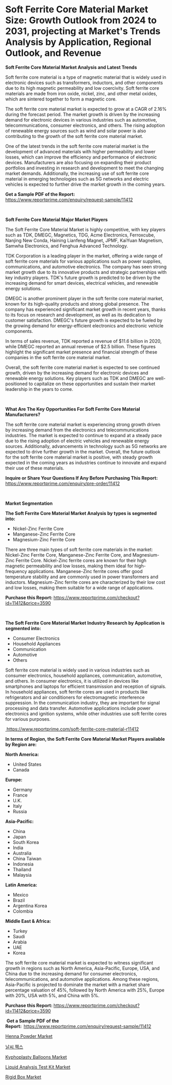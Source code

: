 <p><h1>Soft Ferrite Core Material Market Size: Growth Outlook from 2024 to 2031, projecting at Market's Trends Analysis by Application, Regional Outlook, and Revenue</h1></p><p><strong>Soft Ferrite Core Material Market Analysis and Latest Trends</strong></p>
<p><p>Soft ferrite core material is a type of magnetic material that is widely used in electronic devices such as transformers, inductors, and other components due to its high magnetic permeability and low coercivity. Soft ferrite core materials are made from iron oxide, nickel, zinc, and other metal oxides, which are sintered together to form a magnetic core.</p><p>The soft ferrite core material market is expected to grow at a CAGR of 2.16% during the forecast period. The market growth is driven by the increasing demand for electronic devices in various industries such as automotive, telecommunications, consumer electronics, and others. The rising adoption of renewable energy sources such as wind and solar power is also contributing to the growth of the soft ferrite core material market.</p><p>One of the latest trends in the soft ferrite core material market is the development of advanced materials with higher permeability and lower losses, which can improve the efficiency and performance of electronic devices. Manufacturers are also focusing on expanding their product portfolios and investing in research and development to meet the changing market demands. Additionally, the increasing use of soft ferrite core material in emerging technologies such as 5G networks and electric vehicles is expected to further drive the market growth in the coming years.</p></p>
<p><strong>Get a Sample PDF of the Report:&nbsp;</strong> <a href="https://www.reportprime.com/enquiry/request-sample/11412">https://www.reportprime.com/enquiry/request-sample/11412</a></p>
<p>&nbsp;</p>
<p><strong>Soft Ferrite Core Material Major Market Players</strong></p>
<p><p>The Soft Ferrite Core Material Market is highly competitive, with key players such as TDK, DMEGC, Magnetics, TDG, Acme Electronics, Ferroxcube, Nanjing New Conda, Haining Lianfeng Magnet, JPMF, KaiYuan Magnetism, Samwha Electronics, and Fenghua Advanced Technology.</p><p>TDK Corporation is a leading player in the market, offering a wide range of soft ferrite core materials for various applications such as power supplies, communications, and automotive electronics. The company has seen strong market growth due to its innovative products and strategic partnerships with key industry players. TDK's future growth is predicted to be driven by the increasing demand for smart devices, electrical vehicles, and renewable energy solutions.</p><p>DMEGC is another prominent player in the soft ferrite core material market, known for its high-quality products and strong global presence. The company has experienced significant market growth in recent years, thanks to its focus on research and development, as well as its dedication to customer satisfaction. DMEGC's future growth is expected to be fueled by the growing demand for energy-efficient electronics and electronic vehicle components.</p><p>In terms of sales revenue, TDK reported a revenue of $11.6 billion in 2020, while DMEGC reported an annual revenue of $2.5 billion. These figures highlight the significant market presence and financial strength of these companies in the soft ferrite core material market.</p><p>Overall, the soft ferrite core material market is expected to see continued growth, driven by the increasing demand for electronic devices and renewable energy solutions. Key players such as TDK and DMEGC are well-positioned to capitalize on these opportunities and sustain their market leadership in the years to come.</p></p>
<p>&nbsp;</p>
<p><strong>What Are The Key Opportunities For Soft Ferrite Core Material Manufacturers?</strong></p>
<p><p>The soft ferrite core material market is experiencing strong growth driven by increasing demand from the electronics and telecommunications industries. The market is expected to continue to expand at a steady pace due to the rising adoption of electric vehicles and renewable energy sources. Additionally, advancements in technology such as 5G networks are expected to drive further growth in the market. Overall, the future outlook for the soft ferrite core material market is positive, with steady growth expected in the coming years as industries continue to innovate and expand their use of these materials.</p></p>
<p><strong>Inquire or Share Your Questions If Any Before Purchasing This Report:</strong> <a href="https://www.reportprime.com/enquiry/pre-order/11412">https://www.reportprime.com/enquiry/pre-order/11412</a></p>
<p>&nbsp;</p>
<p><strong>Market Segmentation</strong></p>
<p><strong>The Soft Ferrite Core Material Market Analysis by types is segmented into:</strong></p>
<p><ul><li>Nickel-Zinc Ferrite Core</li><li>Manganese-Zinc Ferrite Core</li><li>Magnesium-Zinc Ferrite Core</li></ul></p>
<p><p>There are three main types of soft ferrite core materials in the market: Nickel-Zinc Ferrite Core, Manganese-Zinc Ferrite Core, and Magnesium-Zinc Ferrite Core. Nickel-Zinc ferrite cores are known for their high magnetic permeability and low losses, making them ideal for high-frequency applications. Manganese-Zinc ferrite cores offer good temperature stability and are commonly used in power transformers and inductors. Magnesium-Zinc ferrite cores are characterized by their low cost and low losses, making them suitable for a wide range of applications.</p></p>
<p><strong>Purchase this Report:&nbsp;</strong><a href="https://www.reportprime.com/checkout?id=11412&price=3590">https://www.reportprime.com/checkout?id=11412&price=3590</a></p>
<p>&nbsp;</p>
<p><strong>The Soft Ferrite Core Material Market Industry Research by Application is segmented into:</strong></p>
<p><ul><li>Consumer Electronics</li><li>Household Appliances</li><li>Communication</li><li>Automotive</li><li>Others</li></ul></p>
<p><p>Soft ferrite core material is widely used in various industries such as consumer electronics, household appliances, communication, automotive, and others. In consumer electronics, it is utilized in devices like smartphones and laptops for efficient transmission and reception of signals. In household appliances, soft ferrite cores are used in products like refrigerators and air conditioners for electromagnetic interference suppression. In the communication industry, they are important for signal processing and data transfer. Automotive applications include power electronics and ignition systems, while other industries use soft ferrite cores for various purposes.</p></p>
<p><a href="https://www.reportprime.com/soft-ferrite-core-material-r11412">&nbsp;https://www.reportprime.com/soft-ferrite-core-material-r11412</a></p>
<p><strong>In terms of Region, the Soft Ferrite Core Material Market Players available by Region are:</strong></p>
<p>
    <p> <strong> North America: </strong>
        <ul>
            <li>United States</li>
            <li>Canada</li>
        </ul>
        </p> 
    <p> <strong> Europe: </strong>
        <ul>
            <li>Germany</li>
            <li>France</li>
            <li>U.K.</li>
            <li>Italy</li>
            <li>Russia</li>
        </ul>
        </p> 
    <p> <strong> Asia-Pacific: </strong>
        <ul>
            <li>China</li>
            <li>Japan</li>
            <li>South Korea</li>
            <li>India</li>
            <li>Australia</li>
            <li>China Taiwan</li>
            <li>Indonesia</li>
            <li>Thailand</li>
            <li>Malaysia</li>
        </ul>
        </p> 
    <p> <strong> Latin America: </strong>
        <ul>
            <li>Mexico</li>
            <li>Brazil</li>
            <li>Argentina Korea</li>
            <li>Colombia</li>
        </ul>
        </p> 
    <p> <strong> Middle East & Africa: </strong>
        <ul>
            <li>Turkey</li>
            <li>Saudi</li>
            <li>Arabia</li>
            <li>UAE</li>
            <li>Korea</li>
        </ul>
    </p>
    </p>
<p><p>The soft ferrite core material market is expected to witness significant growth in regions such as North America, Asia-Pacific, Europe, USA, and China due to the increasing demand for consumer electronics, telecommunications, and automotive applications. Among these regions, Asia-Pacific is projected to dominate the market with a market share percentage valuation of 45%, followed by North America with 25%, Europe with 20%, USA with 5%, and China with 5%.</p></p>
<p><strong>Purchase this Report: </strong><a href="https://www.reportprime.com/checkout?id=11412&price=3590">https://www.reportprime.com/checkout?id=11412&price=3590</a></p>
<p>&nbsp;<strong>Get a Sample PDF of the Report:&nbsp;&nbsp;</strong><a href="https://www.reportprime.com/enquiry/request-sample/11412">https://www.reportprime.com/enquiry/request-sample/11412</a></p>
<p><strong></strong></p>
<p><p><a href="https://www.linkedin.com/pulse/henna-powder-market-size-share-global-analysis-report-2024-3gxvc?trackingId=vdV7jbTpL5YaXRHE6AFsPQ%3D%3D">Henna Powder Market</a></p><p><a href="https://github.com/iansanftyord09878/Market-Research-Report-List-1/blob/main/746349124106.md">날씨 팩스</a></p><p><a href="https://github.com/jsmusil/Market-Research-Report-List-2/blob/main/kyphoplasty-balloons-market.md">Kyphoplasty Balloons Market</a></p><p><a href="https://github.com/yemakinde/Market-Research-Report-List-2/blob/main/liquid-analysis-test-kit-market.md">Liquid Analysis Test Kit Market</a></p><p><a href="https://www.linkedin.com/pulse/rigid-box-market-research-report-provides-critical-insights-90shc?trackingId=aQDjQ5gjO0bsPMDs7pGNSQ%3D%3D">Rigid Box Market</a></p></p>
